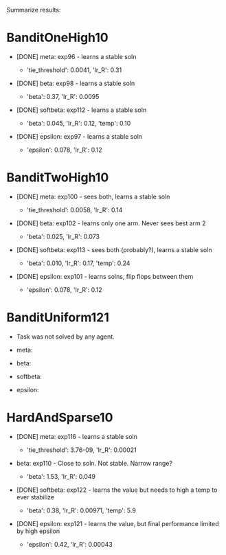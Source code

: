 Summarize results:

# BanditOneHigh10
- [DONE] meta: exp96 - learns a stable soln 
  + 'tie_threshold': 0.0041, 'lr_R': 0.31

- [DONE] beta: exp98 - learns a stable soln 
  + 'beta': 0.37, 'lr_R': 0.0095

- [DONE] softbeta: exp112 - learns a stable soln 
  + 'beta': 0.045, 'lr_R': 0.12, 'temp': 0.10

- [DONE] epsilon: exp97 - learns a stable soln 
  + 'epsilon': 0.078, 'lr_R': 0.12

# BanditTwoHigh10
- [DONE] meta: exp100 - sees both, learns a stable soln
  + 'tie_threshold': 0.0058, 'lr_R': 0.14

- [DONE] beta: exp102 - learns only one arm. Never sees best arm 2
  + 'beta': 0.025, 'lr_R': 0.073

- [DONE] softbeta: exp113 - sees both (probably?), learns a stable soln
  + 'beta': 0.010, 'lr_R': 0.17, 'temp': 0.24

- [DONE] epsilon: exp101 - learns solns, flip flops between them
  + 'epsilon': 0.078, 'lr_R': 0.12

# BanditUniform121
- Task was not solved by any agent.

- meta: 

- beta:

- softbeta:

- epsilon:

# HardAndSparse10
- [DONE] meta: exp116 - learns a stable soln 
  + 'tie_threshold': 3.76-09, 'lr_R': 0.00021

- beta: exp110 - Close to soln. Not stable. Narrow range?
  + 'beta': 1.53, 'lr_R': 0.049

- [DONE] softbeta: exp122 - learns the value but needs to high a temp to ever stabilize
  + 'beta': 0.38, 'lr_R': 0.00971, 'temp': 5.9

- [DONE] epsilon: exp121 - learns the value, but final performance limited by high epsilon
  + 'epsilon': 0.42, 'lr_R': 0.00043